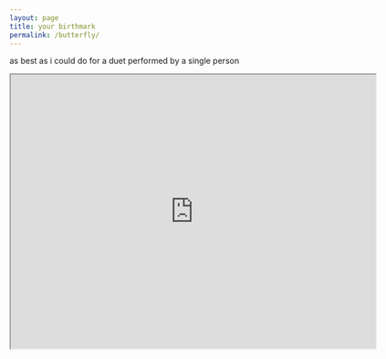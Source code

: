 ```yaml
---
layout: page
title: your birthmark 
permalink: /butterfly/
---
```


as best as i could do for a duet performed by a single person  

<iframe src="https://drive.google.com/file/d/1q2vZQvpP7J6TSNaRJf4BYcWRcJ5Q6fQd/preview" width="640" height="480"></iframe>

